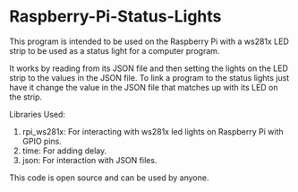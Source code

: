# Raspberry-Pi-Status-Lights
This program is intended to be used on the Raspberry Pi with a ws281x LED strip to be used as a status light for a computer program. 

It works by reading from its JSON file and then setting the lights on the LED strip to the values in the JSON file. To link a program to the status lights just have it change the value in the JSON file that matches up with its LED on the strip. 

Libraries Used:
1. rpi_ws281x: For interacting with ws281x led lights on Raspberry Pi with GPIO pins.
2. time: For adding delay.
3. json: For interaction with JSON files.


     

This code is open source and can be used by anyone.
